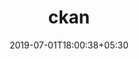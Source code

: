 ---
title: "ckan"
date: 2019-07-01T18:00:38+05:30
type: "organisations"
org_name: "Developers Italia"
repo_desc: "CKAN is an open-source DMS (data management system) for powering data hubs and data portals. CKAN makes it easy to publish, share and use data. It powers datahub.io, catalog.data.gov and europeandataportal.eu/data/en/dataset among many other sites."
repo_link: https://github.com/italia/ckan
---